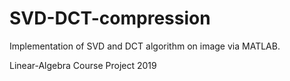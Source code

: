 # SVD-DCT-compression
Implementation of SVD and DCT algorithm on image via MATLAB.

Linear-Algebra Course Project 2019
